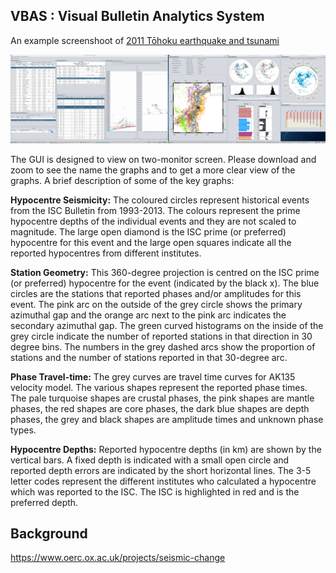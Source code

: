 

## VBAS : Visual Bulletin Analytics System

An example screenshoot of [2011 Tōhoku earthquake and tsunami](https://en.wikipedia.org/wiki/2011_T%C5%8Dhoku_earthquake_and_tsunami)

![alt tag](figures/vbas-screen.png)

The GUI is designed to view on two-monitor screen. Please download and zoom to see the name the graphs and to get a more clear view of the graphs.  A brief description of some of the key graphs: 

**Hypocentre Seismicity:**  The coloured circles represent historical events from the ISC Bulletin from 1993-2013. The colours represent the prime hypocentre depths of the individual events and they are not scaled to magnitude. The large open diamond is the ISC prime (or preferred) hypocentre for this event and the large open squares indicate all the reported hypocentres from different institutes.

**Station Geometry:** This 360-degree projection is centred on the ISC prime (or preferred) hypocentre for the event (indicated by the black x). The blue circles are the stations that reported phases and/or amplitudes for this event. The pink arc on the outside of the grey circle shows the primary azimuthal gap and the orange arc next to the pink arc indicates the secondary azimuthal gap. The green curved histograms on the inside of the grey circle indicate the number of reported stations in that direction in 30 degree bins. The numbers in the grey dashed arcs show the proportion of stations and the number of stations reported in that 30-degree arc.


**Phase Travel-time:** The grey curves are travel time curves for AK135 velocity model.  The various shapes represent the reported phase times.  The pale turquoise shapes are crustal phases, the pink shapes are mantle phases, the red shapes are core phases, the dark blue shapes are depth phases, the grey and black shapes are amplitude times and unknown phase types. 


**Hypocentre Depths:** Reported hypocentre depths (in km) are shown by the vertical bars.  A fixed depth is indicated with a small open circle and reported depth errors are indicated by the short horizontal lines. The 3-5 letter codes represent the different institutes who calculated a hypocentre which was reported to the ISC. The ISC is highlighted in red and is the preferred depth.



## Background 

https://www.oerc.ox.ac.uk/projects/seismic-change
